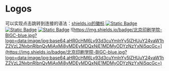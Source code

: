 # Logos
可以实现点击跳转到连接的语法：[shields.io的徽标](跳转的网址)
[![Static Badge](https://img.shields.io/badge/%E4%BD%9C%E8%80%85-%E6%98%9F%E8%AE%B0-green?logo=github&link=https%3A%2F%2Fgithub.com%2Fstarnotes-xj)](https://github.com/starnotes-xj)
[![Static Badge](https://img.shields.io/badge/%E4%BD%9C%E8%80%85%E9%82%AE%E7%AE%B1-starnotes%40qq.com-green?logo=github)](https://github.com/starnotes-xj)
[![Static Badge](https://img.shields.io/badge/Selenium-version%3A4.30.0-green?logo=selenium)](https://mvnrepository.com/artifact/org.seleniumhq.selenium/selenium-java)
![https://img.shields.io/badge/北京印刷学院-BIGC-blue.jpg?logo=data:image/jpg;base64,aHR0cHM6Ly93d3cuYmlnYy5lZHUuY24vaW1hZ2VzL2NvbnRlbnQvMjAxMi8yMDEyMDQxNjE1MDMyODYzNzYxNi5qcGc=](https://img.shields.io/badge/北京印刷学院-BIGC-blue.jpg?logo=data:image/jpg;base64,aHR0cHM6Ly93d3cuYmlnYy5lZHUuY24vaW1hZ2VzL2NvbnRlbnQvMjAxMi8yMDEyMDQxNjE1MDMyODYzNzYxNi5qcGc=)
